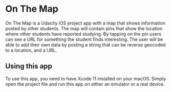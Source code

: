 # On The Map

On The Map is a Udacity iOS project app with a map that shows information posted by other students. The map will contain pins that show the location where other students have reported studying. By tapping on the pin users can see a URL for something the student finds interesting. The user will be able to add their own data by posting a string that can be reverse geocoded to a location, and a URL.

## Using this app
To use this app, you need to have Xcode 11 installed on your macOS. Simply open the project file and run this app on either an emulator or a real device.
